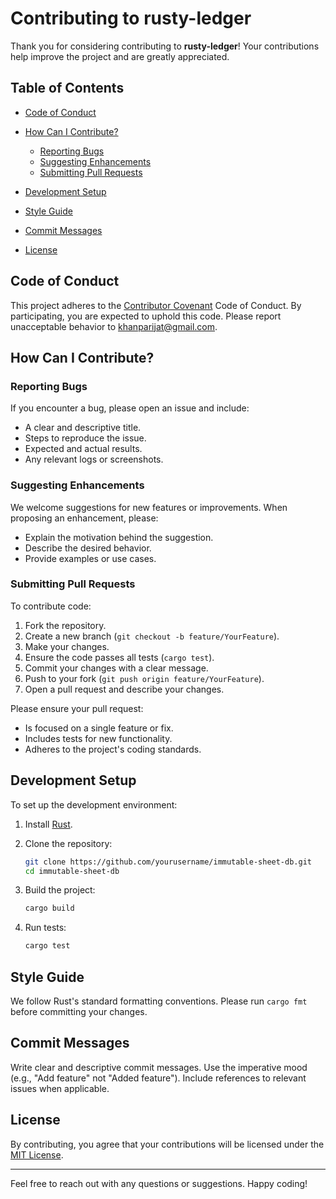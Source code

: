 # Contributing to rusty-ledger

Thank you for considering contributing to **rusty-ledger**! Your contributions help improve the project and are greatly appreciated.

## Table of Contents

* [Code of Conduct](#code-of-conduct)
* [How Can I Contribute?](#how-can-i-contribute)

  * [Reporting Bugs](#reporting-bugs)
  * [Suggesting Enhancements](#suggesting-enhancements)
  * [Submitting Pull Requests](#submitting-pull-requests)
* [Development Setup](#development-setup)
* [Style Guide](#style-guide)
* [Commit Messages](#commit-messages)
* [License](#license)

## Code of Conduct

This project adheres to the [Contributor Covenant](https://www.contributor-covenant.org/) Code of Conduct. By participating, you are expected to uphold this code. Please report unacceptable behavior to [khanparijat@gmail.com](mailto:khanparijat@gmail.com).

## How Can I Contribute?

### Reporting Bugs

If you encounter a bug, please open an issue and include:

* A clear and descriptive title.
* Steps to reproduce the issue.
* Expected and actual results.
* Any relevant logs or screenshots.

### Suggesting Enhancements

We welcome suggestions for new features or improvements. When proposing an enhancement, please:

* Explain the motivation behind the suggestion.
* Describe the desired behavior.
* Provide examples or use cases.

### Submitting Pull Requests

To contribute code:

1. Fork the repository.
2. Create a new branch (`git checkout -b feature/YourFeature`).
3. Make your changes.
4. Ensure the code passes all tests (`cargo test`).
5. Commit your changes with a clear message.
6. Push to your fork (`git push origin feature/YourFeature`).
7. Open a pull request and describe your changes.

Please ensure your pull request:

* Is focused on a single feature or fix.
* Includes tests for new functionality.
* Adheres to the project's coding standards.

## Development Setup

To set up the development environment:

1. Install [Rust](https://www.rust-lang.org/tools/install).

2. Clone the repository:

   ```bash
   git clone https://github.com/yourusername/immutable-sheet-db.git
   cd immutable-sheet-db
   ```

3. Build the project:

   ```bash
   cargo build
   ```

4. Run tests:

   ```bash
   cargo test
   ```

## Style Guide

We follow Rust's standard formatting conventions. Please run `cargo fmt` before committing your changes.

## Commit Messages

Write clear and descriptive commit messages. Use the imperative mood (e.g., "Add feature" not "Added feature"). Include references to relevant issues when applicable.

## License

By contributing, you agree that your contributions will be licensed under the [MIT License](LICENSE).

---

Feel free to reach out with any questions or suggestions. Happy coding!
